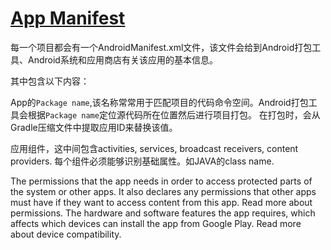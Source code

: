 # [App Manifest](https://developer.android.com/guide/topics/manifest/manifest-intro)

每一个项目都会有一个AndroidManifest.xml文件，该文件会给到Android打包工具、Android系统和应用商店有关该应用的基本信息。

其中包含以下内容：

App的`Package name`,该名称常常用于匹配项目的代码命令空间。Android打包工具会根据`Package name`定位源代码所在位置然后进行项目打包。 在打包时，会从Gradle压缩文件中提取应用ID来替换该值。 

应用组件，这中间包含activities, services, broadcast receivers, content providers. 每个组件必须能够识别基础属性。如JAVA的class name.


The permissions that the app needs in order to access protected parts of the system or other apps. It also declares any permissions that other apps must have if they want to access content from this app. Read more about permissions.
The hardware and software features the app requires, which affects which devices can install the app from Google Play. Read more about device compatibility.